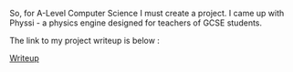 So, for A-Level Computer Science I must create a project. I came up with Physsi - a physics engine designed for teachers of GCSE students.

The link to my project writeup is below :

[Writeup](https://docs.google.com/document/d/1e30ZUikDoviq-84zq621Kw5lVyKYotc7/edit)
